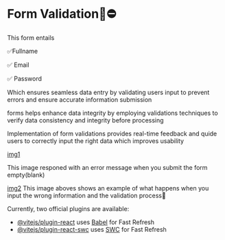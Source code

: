 # Form Validation📃⛔

<p>This form entails </p>
<p>✅Fullname</p>
<p>✅ Email</p>
<p>✅ Password</p>

<p>Which ensures seamless data entry by validating users input to prevent errors and ensure accurate information submission</p>
<p>forms helps enhance data integrity by employing validations techniques to verify data consistency and integrity before processing</p>
<p>Implementation of form validations provides real-time feedback and quide users to correctly input the right data which improves usability</p>

[img1](https://github.com/syntax019/form-validation/src/assets/err1.png)

This image responed with an error message when you submit the form empty(blank)

[img2](https://github.com/syntax019/form-validation/src/assets/err2.png)
This image aboves shows an example of what happens when you input the wrong information and the validation process🤖

Currently, two official plugins are available:

- [@vitejs/plugin-react](https://github.com/vitejs/vite-plugin-react/blob/main/packages/plugin-react/README.md) uses [Babel](https://babeljs.io/) for Fast Refresh
- [@vitejs/plugin-react-swc](https://github.com/vitejs/vite-plugin-react-swc) uses [SWC](https://swc.rs/) for Fast Refresh
